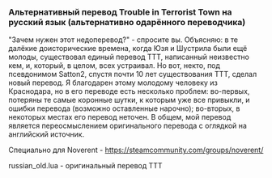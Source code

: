 ### Альтернативный перевод Trouble in Terrorist Town на русский язык (альтернативно одарённого переводчика)

"Зачем нужен этот недоперевод?" - спросите вы. Объясняю: в те далёкие доисторические времена, когда Юзя и Шустрила были ещё молоды, существовал единый перевод TTT, написанный неизвестно кем, и, который, в целом, всех устраивал. Но вот, некто, под псевдонимом Satton2, спустя почти 10 лет существования TTT, сделал новый перевод. Я благодарен этому молодому человеку из Краснодара, но в его переводе есть несколько проблем: во-первых, потеряны те самые коронные шутки, к которым уже все привыкли, и ошибки перевода (возможно оставленные нарочно); во-вторых, в некоторых местах его перевод неточен. В общем, мой перевод является переосмыслением оригинального перевода с оглядкой на английский источник.

Специально для Noverent - https://steamcommunity.com/groups/noverent/

russian_old.lua - оригинальный перевод TTT